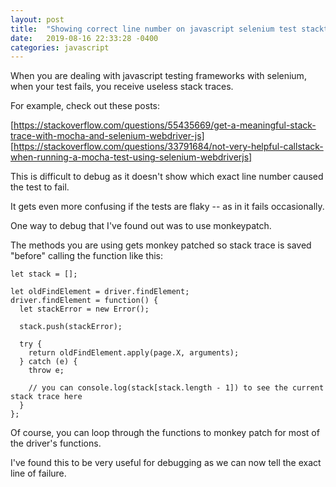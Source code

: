 ```yaml
---
layout: post
title:  "Showing correct line number on javascript selenium test stacktrace."
date:   2019-08-16 22:33:28 -0400
categories: javascript
---
```


When you are dealing with javascript testing frameworks with selenium, when your test fails, you receive useless stack traces.

For example, check out these posts:

[https://stackoverflow.com/questions/55435669/get-a-meaningful-stack-trace-with-mocha-and-selenium-webdriver-js]
[https://stackoverflow.com/questions/33791684/not-very-helpful-callstack-when-running-a-mocha-test-using-selenium-webdriverjs]


This is difficult to debug as it doesn't show which exact line number caused the test to fail. 

It gets even more confusing if the tests are flaky -- as in it fails occasionally.

One way to debug that I've found out was to use monkeypatch.

The methods you are using gets monkey patched so stack trace is saved "before" calling the function like this:

```
let stack = [];

let oldFindElement = driver.findElement;
driver.findElement = function() {
  let stackError = new Error();
  
  stack.push(stackError);

  try {
    return oldFindElement.apply(page.X, arguments);
  } catch (e) {
    throw e;

    // you can console.log(stack[stack.length - 1]) to see the current stack trace here
  }
};
```

Of course, you can loop through the functions to monkey patch for most of the driver's functions.

I've found this to be very useful for debugging as we can now tell the exact line of failure.

